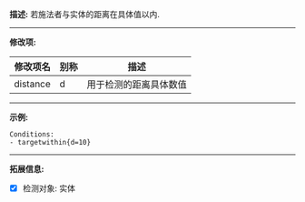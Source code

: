 **描述:** 若施法者与实体的距离在具体值以内.

---

**修改项:**

| 修改项名  | 别称           | 描述                      |
| --------- | -------------- | ------------------------- |
| distance | d | 用于检测的距离具体数值 |

---

**示例:**

```
Conditions:
- targetwithin{d=10}
```

---

**拓展信息:**

- [x] 检测对象: 实体